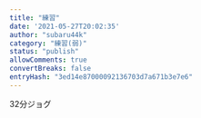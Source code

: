 ```yaml
---
title: "練習"
date: '2021-05-27T20:02:35'
author: "subaru44k"
category: "練習(弱)"
status: "publish"
allowComments: true
convertBreaks: false
entryHash: "3ed14e87000092136703d7a671b3e7e6"
---
```

32分ジョグ
